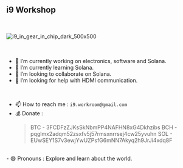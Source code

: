 ## i9 Workshop
<br/>

![i9_in_gear_in_chip_dark_500x500](https://github.com/user-attachments/assets/cc8bebd6-efb5-443b-a78f-8702c7745446)
<br/>
<br/>
<br/>

- 🔭 I’m currently working on electronics, software and Solana.
- 🌱 I’m currently learning Solana.
- 👯 I’m looking to collaborate on Solana.
- 🤔 I’m looking for help with HDMI communication.
<br/>

- 📫 How to reach me : `i9.workroom@gmail.com`
- 💰 Donate :
  >BTC - 3FCDFzZJKsSkNbmPP4NAFHN8xG4Dkhzibs
  >BCH - pqglmx2adqm52zsxfv5j57rmsxnrrsej4cw25yvuhn
  >SOL - EUwSEY1S7v3ewjYwUZPsfG6mNN7Akyq2h9JrJi4xdq8F

<br/>
- 😄 Pronouns : Explore and learn about the world.
<br/>
